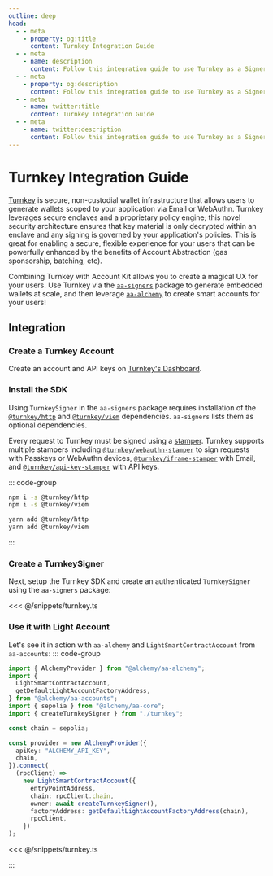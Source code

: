 ```yaml
---
outline: deep
head:
  - - meta
    - property: og:title
      content: Turnkey Integration Guide
  - - meta
    - name: description
      content: Follow this integration guide to use Turnkey as a Signer with Account Kit, a vertically integrated stack for building apps that support ERC-4337.
  - - meta
    - property: og:description
      content: Follow this integration guide to use Turnkey as a Signer with Account Kit, a vertically integrated stack for building apps that support ERC-4337.
  - - meta
    - name: twitter:title
      content: Turnkey Integration Guide
  - - meta
    - name: twitter:description
      content: Follow this integration guide to use Turnkey as a Signer with Account Kit, a vertically integrated stack for building apps that support ERC-4337.
---
```


# Turnkey Integration Guide

[Turnkey](https://turnkey.com) is secure, non-custodial wallet infrastructure that allows users to generate wallets scoped to your application via Email or WebAuthn. Turnkey leverages secure enclaves and a proprietary policy engine; this novel security architecture ensures that key material is only decrypted within an enclave and any signing is governed by your application's policies. This is great for enabling a secure, flexible experience for your users that can be powerfully enhanced by the benefits of Account Abstraction (gas sponsorship, batching, etc).

Combining Turnkey with Account Kit allows you to create a magical UX for your users. Use Turnkey via the [`aa-signers`](/packages/aa-signers/turnkey/introduction) package to generate embedded wallets at scale, and then leverage [`aa-alchemy`](/packages/aa-alchemy/index) to create smart accounts for your users!

## Integration

### Create a Turnkey Account

Create an account and API keys on [Turnkey's Dashboard](https://app.turnkey.com/).

### Install the SDK

Using `TurnkeySigner` in the `aa-signers` package requires installation of the [`@turnkey/http`](https://github.com/tkhq/sdk/tree/main/packages/http) and [`@turnkey/viem`](https://github.com/tkhq/sdk/tree/main/packages/viem) dependencies. `aa-signers` lists them as optional dependencies.

Every request to Turnkey must be signed using a [stamper](https://docs.turnkey.com/category/api-design). Turnkey supports multiple stampers including [`@turnkey/webauthn-stamper`](https://github.com/tkhq/sdk/tree/main/packages/webauthn-stamper) to sign requests with Passkeys or WebAuthn devices, [`@turnkey/iframe-stamper`](https://github.com/tkhq/sdk/tree/main/packages/iframe-stamper) with Email, and [`@turnkey/api-key-stamper`](https://github.com/tkhq/sdk/tree/main/packages/api-key-stamper) with API keys.

::: code-group

```bash [npm]
npm i -s @turnkey/http
npm i -s @turnkey/viem
```

```bash [yarn]
yarn add @turnkey/http
yarn add @turnkey/viem
```

:::

### Create a TurnkeySigner

Next, setup the Turnkey SDK and create an authenticated `TurnkeySigner` using the `aa-signers` package:

<<< @/snippets/turnkey.ts

### Use it with Light Account

Let's see it in action with `aa-alchemy` and `LightSmartContractAccount` from `aa-accounts`:
::: code-group

```ts [example.ts]
import { AlchemyProvider } from "@alchemy/aa-alchemy";
import {
  LightSmartContractAccount,
  getDefaultLightAccountFactoryAddress,
} from "@alchemy/aa-accounts";
import { sepolia } from "@alchemy/aa-core";
import { createTurnkeySigner } from "./turnkey";

const chain = sepolia;

const provider = new AlchemyProvider({
  apiKey: "ALCHEMY_API_KEY",
  chain,
}).connect(
  (rpcClient) =>
    new LightSmartContractAccount({
      entryPointAddress,
      chain: rpcClient.chain,
      owner: await createTurnkeySigner(),
      factoryAddress: getDefaultLightAccountFactoryAddress(chain),
      rpcClient,
    })
);
```

<<< @/snippets/turnkey.ts

:::
